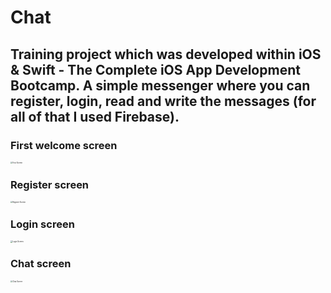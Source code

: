 # Chat

## Training project which was developed within iOS & Swift - The Complete iOS App Development Bootcamp. A simple messenger where you can register, login, read and write the messages (for all of that I used Firebase).

### First welcome screen 

<img src="https://user-images.githubusercontent.com/78254571/131118043-ae38e4b3-766b-443d-a681-6f7be56d7b19.png" alt="First Screen" style="zoom:20%;" />

### Register screen 

<img src="https://user-images.githubusercontent.com/78254571/131118175-89386ff2-5c1d-4aad-a6c3-23017c9d0612.png" alt="Register Screen" style="zoom:20%;" />

### Login screen 

<img src="https://user-images.githubusercontent.com/78254571/131118256-bee3e6d7-91e3-46b5-bfaa-d12c0592876d.png" alt="Login Screen" style="zoom:20%;" />

### Chat screen

<img src="https://user-images.githubusercontent.com/78254571/131118285-37f063e0-a3c1-4800-8471-b398e115d9d3.png" alt="Chat Screen" style="zoom:20%;" />



